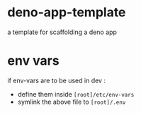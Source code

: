# deno-app-template
a template for scaffolding a deno app

# env vars
if env-vars are to be used in dev : 
- define them inside `[root]/etc/env-vars`
- symlink the above file to `[root]/.env`


